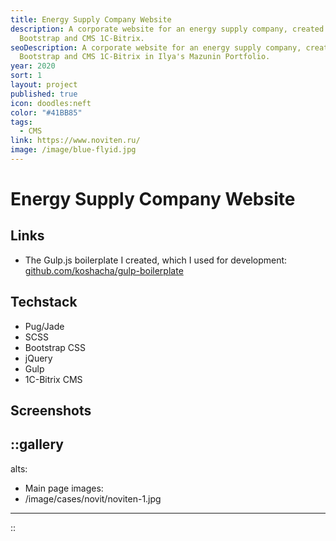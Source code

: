 ```yaml
---
title: Energy Supply Company Website
description: A corporate website for an energy supply company, created with
  Bootstrap and CMS 1C-Bitrix.
seoDescription: A corporate website for an energy supply company, created with
  Bootstrap and CMS 1C-Bitrix in Ilya's Mazunin Portfolio.
year: 2020
sort: 1
layout: project
published: true
icon: doodles:neft
color: "#41BB85"
tags:
  - CMS
link: https://www.noviten.ru/
image: /image/blue-flyid.jpg
---
```


# Energy Supply Company Website

## Links

- The Gulp.js boilerplate I created, which I used for development: [github.com/koshacha/gulp-boilerplate](https://github.com/koshacha/gulp-boilerplate)

## Techstack

- Pug/Jade
- SCSS
- Bootstrap CSS
- jQuery
- Gulp
- 1C-Bitrix CMS

## Screenshots

::gallery
---
alts:
  - Main page
images:
  - /image/cases/novit/noviten-1.jpg
---
::